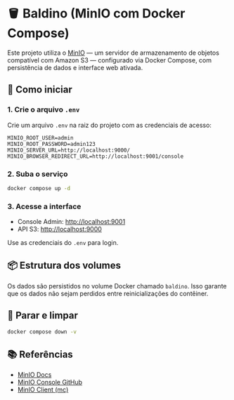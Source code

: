# 🪣 Baldino (MinIO com Docker Compose)

Este projeto utiliza o [MinIO](https://min.io/) — um servidor de armazenamento de objetos compatível com Amazon S3 — configurado via Docker Compose, com persistência de dados e interface web ativada.

## 🚀 Como iniciar

### 1. Crie o arquivo `.env`

Crie um arquivo `.env` na raiz do projeto com as credenciais de acesso:

```env
MINIO_ROOT_USER=admin
MINIO_ROOT_PASSWORD=admin123
MINIO_SERVER_URL=http://localhost:9000/
MINIO_BROWSER_REDIRECT_URL=http://localhost:9001/console

```

### 2. Suba o serviço

```bash
docker compose up -d
```

### 3. Acesse a interface

* Console Admin: [http://localhost:9001](http://localhost:9001)
* API S3: [http://localhost:9000](http://localhost:9000)

Use as credenciais do `.env` para login.

## 📦 Estrutura dos volumes

Os dados são persistidos no volume Docker chamado `baldino`. Isso garante que os dados não sejam perdidos entre reinicializações do contêiner.

## 🧼 Parar e limpar

```bash
docker compose down -v
```

## 📚 Referências

* [MinIO Docs](https://min.io/docs/minio/)
* [MinIO Console GitHub](https://github.com/minio/console)
* [MinIO Client (mc)](https://min.io/docs/minio/linux/reference/minio-mc.html)